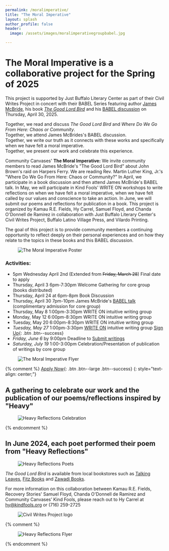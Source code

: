 ```yaml
---
permalink: /moralimperative/
title: "The Moral Imperative"
layout: splash
author_profile: false
header:
  image: /assets/images/moralimperativegroupbabel.jpg

---
```



# The Moral Imperative is a collaborative project for the Spring of 2025

This project is supported by Just Buffalo Literary Center as part
of their Civil Writes Project in concert with their BABEL Series
featuring author [James McBride](http://www.jamesmcbride.com), his book
[*The Good Lord Bird*](http://www.jamesmcbride.com/good-lord-bird/) and his [BABEL
discussion](https://www.justbuffalo.org/events/babel-james-mcbride-2025-04-30/)
on Thursday, April 30, 2025.

Together, we read and discuss *The Good Lord Bird* and *Where Do We Go From Here: Chaos or Community*.<br>
Together, we attend James McBrides's BABEL discussion.<br>
Together, we write our truth as it connects with these works and specifically when we have felt a moral imperative.<br>
Together, we present our work and celebrate this experience.<br>

Community Canvases' **The Moral Imperative:** We invite community members to read James McBride's "The Good Lord Bird" about John Brown's raid on Harpers Ferry. We are reading Rev. Martin Luther King, Jr.'s "Where Do We Go From Here: Chaos or Community?" In April, we participate in a book discussion and then attend James McBride's BABEL talk. In May, we will participate in Kind Fools' WRITE ON workshops to write reflections on when we have felt a moral imperative, when we have felt called by our values and conscience to take an action. In June, we will submit our poems and reflections for publication in a book. This project is organized by Kamau R.E. Fields, Hy Carrel, Samuel Floyd, and Chanda O'Donnell de Ramirez in collaboration with Just Buffalo Literary Center's Civil Writes Project, Buffalo Latino Village Press, and Vilardo Printing.

The goal of this project is to provide community members a continuing
opportunity to reflect deeply on their personal experiences and on how
they relate to the topics in these books and this BABEL discussion.

<figure style="max-width: 966px" class="align-center">
  <img src="/assets/images/themoralimperativeprograms.png"
   alt="The Moral Imperative Poster">
</figure>

### Activities:
- 5pm Wednesday April 2nd (Extended from ~~Friday, March 28~~) Final date to apply
- Thursday, April 3 6pm-7:30pm Welcome Gathering for core group (books distributed)
- Thursday, April 24 at 6pm-8pm Book Discussion
- Thursday, April 30 7pm-10pm James McBride's [BABEL talk](
    https://www.justbuffalo.org/events/babel-james-mcbride-2025-04-30/
   ) (complimentary admission for core group)
- Thursday, May 8 1:00pm-3:30pm WRITE ON intuitive writing group
- Monday, May 12 6:00pm-8:30pm WRITE ON intuitive writing group
- Tuesday, May 20 6:00pm-8:30pm WRITE ON intuitive writing group
- *Tuesday, May 27* 1:00pm-3:30pm [WRITE ON](/writeon/) intuitive writing group
    [Sign Up](/signups/writeon20250527/){: .btn .btn--success}
- *Friday, June 6* by 9:00pm Deadline to [Submit writings](https://docs.google.com/forms/d/e/1FAIpQLSfnayRIHWPVnW138NyooBNYm4EkPMlWbmdJ_DoDYFM0NfqCKg/viewform?usp=dialog)
- *Saturday, July 19* 1:00-3:00pm Celebration/Presentation of
   publication of writings by core group


<figure style="max-width: 800px" class="align-center">
  <img src="/assets/images/themoralimperativead.png"
   alt="The Moral Imperative Flyer">
</figure>

{% comment %}
[Apply Now](
https://docs.google.com/forms/d/e/1FAIpQLSd21gT-rH1Qd63xuL8rKxj39oObIdXfNNNI42MFRiCH_dUAfg/viewform
){: .btn .btn--large .btn--success}
{: style="text-align: center;"}

## A gathering to celebrate our work and the publication of our poems/reflections inspired by "Heavy"

<figure style="max-width: 1080px" class="align-center">
  <img src="/assets/images/heavyreflectionsgroup.jpg"
   alt="Heavy Reflections Celebration">
</figure>
{% endcomment %}

## In June 2024, each poet performed their poem from "Heavy Reflections"

<figure style="max-width: 1080px" class="align-center">
  <img src="/assets/images/heavyreflectionspoets.jpg"
   alt="Heavy Reflections Poets">
</figure>

*The Good Lord Bird* is available from local bookstores such as [Talking Leaves](https://www.tleavesbooks.com/search/site/heavy),
[Fitz Books](https://www.fitzbooks.net) and [Zawadi Books](https://www.facebook.com/zawadibooksbflo/).

For more information on this collaboration between Kamau R.E. Fields,
Recovery Stories' Samuel Floyd, Chanda O'Donnell de Ramirez
and Community Canvases’ Kind Fools, please reach out to Hy Carrel
at hy@kindfools.org or (716) 259-2725

<figure style="max-width: 599px" class="align-center">
  <img src="/assets/images/JB-Civil-Writes-fade-white-RECT_reduced.jpg"
   alt="Civil Writes Project logo">
</figure>

{% comment %}
<figure style="max-width: 1080px" class="align-center">
  <img src="/assets/images/Heavy-Reflections-IG.jpg"
   alt="Heavy Reflections Flyer">
</figure>

{% endcomment %}
